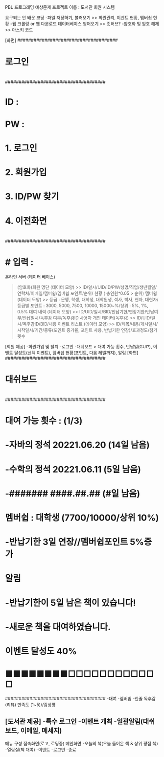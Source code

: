 PBL 프로그래밍 예상문제
프로젝트 이름 : 도서관 회원 시스템

요구되는 안 배운 코딩
-파일 저장하기, 불러오기 >> 회원관리, 이벤트 현황, 멤버쉽 현황
-웹 크롤링 or 웹 다운로드 데이터베이스 얻어오기 >> 깃허브?
-암호화 및 암호 해제 >> 아스키 코드

[화면]
#####################################
#                                                            #
#                         로그인                           #
#                                                            #
#####################################
#                                                            #
#                                                            #
#                                                            #
#             ID : <ID>                                   #
#             PW : <PW>                                #
#                                                            #
#                                                            #
#                                                            #
#       1. 로그인                                          #
#       2. 회원가입                                       #
#       3. ID/PW 찾기                                   #
#       4. 이전화면                                       #
#                                                            #
#                                                            #
#                                                            #
#                                                            #
#####################################
# <ID> # 입력 : 

온라인 서버 (데이터 베이스)
>(암호화)회원 명단 (데이터 모양) >> ID/일시/UID/ID/PW/성명/직업/생년월일/연락처/이메일/멤버쉽/멤버쉽 포인트/순위/ 현황 ( 총인원*0.05 > 순위)
>멤버쉽 (데이터 모양) >> 등급 : 문맹, 학생, 대학생, 대학원생, 석사, 박사, 현자, 대현자/등급별 포인트 : 3000, 5000, 7500, 10000, 15000~%/상위 : 5%, 1%, 0.5%
>대여 내력 (데이터 모양) >> ID/UID/일시/BID/반납기한/연장기한/반납여부/반납일시/독후감 여부/독후감ID
>사용자 개인 데이터(독후감) >> ID/UID/일시/독후감ID/BID/내용
>이벤트 리스트 (데이터 모양) >> ID/제목/내용/게시일시/시작일시/기간/종류(포인트 증가율, 포인트 사용, 반납기한 연장)/효과정도/참가횟수


[회원 제공]
-회원가입 및 탈퇴
-로그인
-대쉬보드 > 대여 가능 횟수, 반납일(GUI?), 이벤트 달성도(선택 이벤트), 멤버쉽 현황(포인트, 다음 레벨까지), 알림
[화면]
#####################################
#                                                            #
#                        대쉬보드                         #
#                                                            #
#####################################
# 대여 가능 횟수 : (1/3)                               #
#  -자바의 정석 20221.06.20 (14일 남음)         #
#  -수학의 정석 20221.06.11 (5일 남음)          #
#  -####### ####.##.## (#일 남음)              #
#                                                            #
#  멤버쉽 : 대학생 (7700/10000/상위 10%)     #
#  -반납기한 3일 연장//멤버쉽포인트 5%증가  #
#                                                            #
#                                                            #
#                                                            #
#                           알림                           #
#  -반납기한이 5일 남은 책이 있습니다!          #
#  -새로운 책을 대여하였습니다.                   #
#                                                            #
#                 이벤트 달성도 40%                  #
# ■■■■■■■■□□□□□□□□□□□□ #
#####################################
-대여
-멤버쉽
-한줄 독후감(리뷰)
만족도 (1~5)//감상평

[도서관 제공]
-특수 로그인
-이벤트 개최
-일괄알림(대쉬보드, 이메일, 메세지)
-


메뉴 구성
접속화면(로고, 로딩중)
메인화면
-오늘의 책(오늘 들어온 책 & 상위 평점 책)
-열람실(책 대여)
-이벤트
-로그인
-종료
